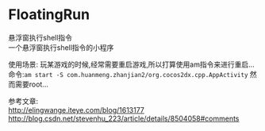 # FloatingRun
悬浮窗执行shell指令  
一个悬浮窗执行shell指令的小程序  
  
  使用场景:
  玩某游戏的时候,经常需要重启游戏,所以打算使用am指令来进行重启...
  命令:`am start -S com.huanmeng.zhanjian2/org.cocos2dx.cpp.AppActivity`
  然而需要root...
  
参考文章:  
http://elingwange.iteye.com/blog/1613177<br>
http://blog.csdn.net/stevenhu_223/article/details/8504058#comments
